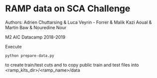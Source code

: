 # RAMP data on SCA Challenge

Authors: Adrien Chuttarsing & Luca Veyrin - Forrer & Malik Kazi Aoual & Martin Baw & Nouredine Nour

M2 AIC Datacamp 2018-2019


Execute

```
python prepare-data.py
```

to create train/test cuts and to copy public train and test files into
<ramp_kits_dir>/<ramp_name>/data
